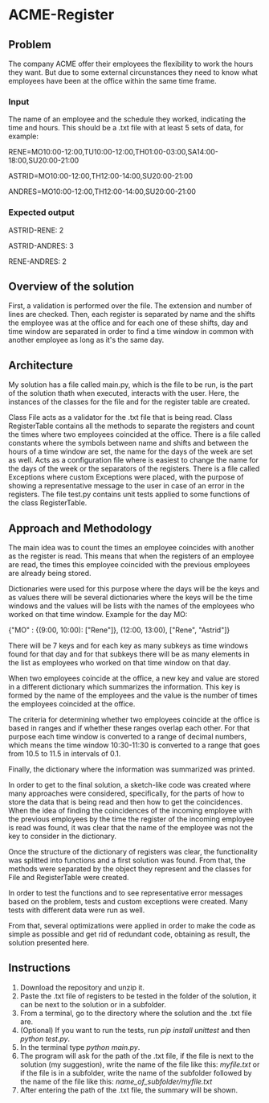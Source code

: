 # ACME-Register
## Problem

The company ACME offer their employees the flexibility to work the hours they want. But due to some external circunstances they need to know what employees have been at the office within the same time frame. 

### Input 
The name of an employee and the schedule they worked, indicating the time and hours. 
This should be a .txt file with at least 5 sets of data, for example: 

RENE=MO10:00-12:00,TU10:00-12:00,TH01:00-03:00,SA14:00-18:00,SU20:00-21:00

ASTRID=MO10:00-12:00,TH12:00-14:00,SU20:00-21:00

ANDRES=MO10:00-12:00,TH12:00-14:00,SU20:00-21:00

### Expected output

ASTRID-RENE: 2

ASTRID-ANDRES: 3

RENE-ANDRES: 2

## Overview of the solution

First, a validation is performed over the file. The extension and number of lines are checked. 
Then, each register is separated by name and the shifts the employee was at the office and for each one of these shifts, day and time window are separated in order to find a time window in common with another employee as long as it's the same day. 

## Architecture 

My solution has a file called main.py, which is the file to be run, is the part of the solution thath when executed, interacts with the user. Here, the instances of the classes for the file and for the register table are created. 

Class File acts as a validator for the .txt file that is being read.
Class RegisterTable contains all the methods to separate the registers and count the times where two employees coincided at the office. 
There is a file called constants where the symbols between name and shifts and between the hours of a time window are set, the name for the days of the week are set as well. Acts as a configuration file where is easiest to change the name for the days of the week or the separators of the registers. 
There is a file called Exceptions where custom Exceptions were placed, with the purpose of showing a representative message to the user in case of an error in the registers. 
The file test.py contains unit tests applied to some functions of the class RegisterTable. 

## Approach and Methodology 

The main idea was to count the times an employee coincides with another as the register is read. This means that when the registers of an employee are read, the times this employee coincided with the previous employees are already being stored. 

Dictionaries were used for this purpose where the days will be the keys and as values there will be several dictionaries where the keys will be the time windows and the values will be lists with the names of the employees who worked on that time window. Example for the day MO: 

{"MO" : {(9:00, 10:00): ["Rene"]}, 
            (12:00, 13:00), ["Rene", "Astrid"]}


There will be 7 keys and for each key as many subkeys as time windows found for that day and for that subkeys there will be as many elements in the list as employees who worked on that time window on that day. 

When two employees coincide at the office, a new key and value are stored in a different dictionary which summarizes the information. This key is formed by the name of the employees and the value is the number of times the employees coincided at the office. 

The criteria for determining whether two employees coincide at the office is based in ranges and if whether these ranges overlap each other. For that purpose each time window is converted to a range of decimal numbers, which means the time window 10:30-11:30 is converted to a range that goes from 10.5 to 11.5 in intervals of 0.1.

Finally, the dictionary where the information was summarized was printed. 


In order to get to the final solution, a sketch-like code was created where many approaches were considered, specifically, for the parts of how to store the data that is being read and then how to get the coincidences. When the idea of finding the coincidences of the incoming employee with the previous employees by the time the register of the incoming employee is read was found, it was clear that the name of the employee was not the key to consider in the dictionary. 

Once the structure of the dictionary of registers was clear, 
 the functionality was splitted into functions and a first solution was found. From that, the methods were separated by the object they represent and the classes for File and RegisterTable were created. 

In order to test the functions and to see representative error messages based on the problem, tests and custom exceptions were created. Many tests with different data were run as well. 

From that, several optimizations were applied in order to make the code as simple as possible and get rid of redundant code, obtaining as result, the solution presented here. 


## Instructions

1. Download the repository and unzip it. 
2. Paste the .txt file of registers to be tested in the folder of the solution, it can be next to the solution or in a subfolder. 
3. From a terminal, go to the directory where the solution and the .txt file are. 
4. (Optional) If you want to run the tests, run *pip install unittest* and then *python test.py*. 
5. In the terminal type *python main.py*. 
6. The program will ask for the path of the .txt file, if the file is next to the solution (my suggestion), write the name of the file like this: *myfile.txt* or if the file is in a subfolder, write the name of the subfolder followed by the name of the file like this: *name_of_subfolder/myfile.txt*
7. After entering the path of the .txt file, the summary will be shown. 

